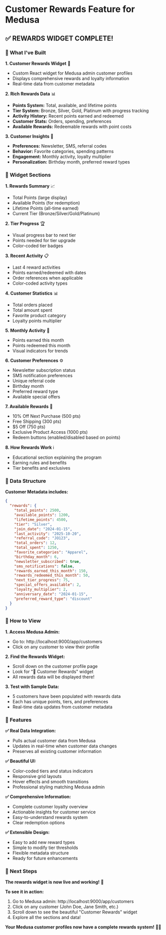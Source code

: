 # Customer Rewards Feature for Medusa

## ✅ **REWARDS WIDGET COMPLETE!**

### 🎯 **What I've Built**

**1. Customer Rewards Widget** 🎁
- Custom React widget for Medusa admin customer profiles
- Displays comprehensive rewards and loyalty information
- Real-time data from customer metadata

**2. Rich Rewards Data** 📊
- **Points System:** Total, available, and lifetime points
- **Tier System:** Bronze, Silver, Gold, Platinum with progress tracking
- **Activity History:** Recent points earned and redeemed
- **Customer Stats:** Orders, spending, preferences
- **Available Rewards:** Redeemable rewards with point costs

**3. Customer Insights** 👤
- **Preferences:** Newsletter, SMS, referral codes
- **Behavior:** Favorite categories, spending patterns
- **Engagement:** Monthly activity, loyalty multiplier
- **Personalization:** Birthday month, preferred reward types

### 🎯 **Widget Sections**

**1. Rewards Summary** 📈
- Total Points (large display)
- Available Points (for redemption)
- Lifetime Points (all-time earned)
- Current Tier (Bronze/Silver/Gold/Platinum)

**2. Tier Progress** 🏆
- Visual progress bar to next tier
- Points needed for tier upgrade
- Color-coded tier badges

**3. Recent Activity** 📋
- Last 4 reward activities
- Points earned/redeemed with dates
- Order references when applicable
- Color-coded activity types

**4. Customer Statistics** 📊
- Total orders placed
- Total amount spent
- Favorite product category
- Loyalty points multiplier

**5. Monthly Activity** 📅
- Points earned this month
- Points redeemed this month
- Visual indicators for trends

**6. Customer Preferences** ⚙️
- Newsletter subscription status
- SMS notification preferences
- Unique referral code
- Birthday month
- Preferred reward type
- Available special offers

**7. Available Rewards** 🎯
- 10% Off Next Purchase (500 pts)
- Free Shipping (300 pts)
- $5 Off (750 pts)
- Exclusive Product Access (1000 pts)
- Redeem buttons (enabled/disabled based on points)

**8. How Rewards Work** ℹ️
- Educational section explaining the program
- Earning rules and benefits
- Tier benefits and exclusives

### 🎯 **Data Structure**

**Customer Metadata includes:**
```json
{
  "rewards": {
    "total_points": 2500,
    "available_points": 1200,
    "lifetime_points": 4500,
    "tier": "Silver",
    "join_date": "2024-01-15",
    "last_activity": "2025-10-20",
    "referral_code": "JO123",
    "total_orders": 12,
    "total_spent": 1250,
    "favorite_categories": "Apparel",
    "birthday_month": 6,
    "newsletter_subscribed": true,
    "sms_notifications": false,
    "rewards_earned_this_month": 150,
    "rewards_redeemed_this_month": 50,
    "next_tier_progress": 75,
    "special_offers_available": 2,
    "loyalty_multiplier": 2,
    "anniversary_date": "2024-01-15",
    "preferred_reward_type": "discount"
  }
}
```

### 🎯 **How to View**

**1. Access Medusa Admin:**
- Go to: http://localhost:9000/app/customers
- Click on any customer to view their profile

**2. Find the Rewards Widget:**
- Scroll down on the customer profile page
- Look for "🎁 Customer Rewards" widget
- All rewards data will be displayed there!

**3. Test with Sample Data:**
- 5 customers have been populated with rewards data
- Each has unique points, tiers, and preferences
- Real-time data updates from customer metadata

### 🎯 **Features**

**✅ Real Data Integration:**
- Pulls actual customer data from Medusa
- Updates in real-time when customer data changes
- Preserves all existing customer information

**✅ Beautiful UI:**
- Color-coded tiers and status indicators
- Responsive grid layouts
- Hover effects and smooth transitions
- Professional styling matching Medusa admin

**✅ Comprehensive Information:**
- Complete customer loyalty overview
- Actionable insights for customer service
- Easy-to-understand rewards system
- Clear redemption options

**✅ Extensible Design:**
- Easy to add new reward types
- Simple to modify tier thresholds
- Flexible metadata structure
- Ready for future enhancements

### 🎯 **Next Steps**

**The rewards widget is now live and working!** 🎉

**To see it in action:**
1. Go to Medusa admin: http://localhost:9000/app/customers
2. Click on any customer (John Doe, Jane Smith, etc.)
3. Scroll down to see the beautiful "Customer Rewards" widget
4. Explore all the sections and data!

**Your Medusa customer profiles now have a complete rewards system!** 🚀✨





